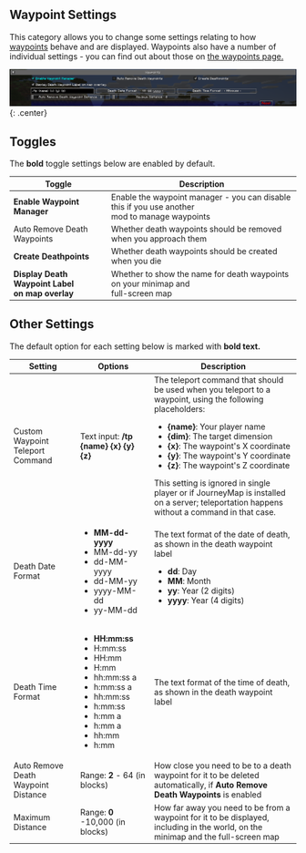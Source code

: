 ## **Waypoint Settings**

This category allows you to change some settings relating to how [waypoints](../waypoints.md) behave and are displayed. Waypoints also have a number of individual settings - you can find out about those on [the waypoints page.](../waypoints.md)

![Waypoint-Settings](../../img/settings/client/waypoints.png){: .center}

## **Toggles**

The **bold** toggle settings below are enabled by default.

| Toggle                                              | Description                                                                                       |
|-----------------------------------------------------|---------------------------------------------------------------------------------------------------|
| **Enable Waypoint Manager**                         | Enable the waypoint manager - you can disable this if you use another <br>mod to manage waypoints |
| Auto Remove Death Waypoints                         | Whether death waypoints should be removed when you approach them                                  |
| **Create Deathpoints**                              | Whether death waypoints should be created when you die                                            |
| **Display Death Waypoint Label <br>on map overlay** | Whether to show the name for death waypoints on your minimap and <br>full-screen map              |

## **Other Settings**

The default option for each setting below is marked with **bold text.**

| Setting                             | Options                                                                                                                                                                                                  | Description                                                                                                                                                                                                                                                                                                                                                                                                                                                                         |
|-------------------------------------|----------------------------------------------------------------------------------------------------------------------------------------------------------------------------------------------------------|-------------------------------------------------------------------------------------------------------------------------------------------------------------------------------------------------------------------------------------------------------------------------------------------------------------------------------------------------------------------------------------------------------------------------------------------------------------------------------------|
| Custom Waypoint Teleport Command    | Text input: **/tp {name} {x} {y} {z}**                                                                                                                                                                   | The teleport command that should be used when you teleport to a waypoint, using the following placeholders: <ul><li>**{name}**: Your player name</li><li>**{dim}**: The target dimension</li><li>**{x}**: The waypoint's X coordinate</li><li>**{y}**: The waypoint's Y coordinate</li><li>**{z}**: The waypoint's Z coordinate</li></ul> This setting is ignored in single player or if JourneyMap is installed on a server; teleportation happens without a command in that case. |
| Death Date Format                   | <ul><li>**MM-dd-yyyy**</li><li>MM-dd-yy</li><li>dd-MM-yyyy</li><li>dd-MM-yy</li><li>yyyy-MM-dd</li><li>yy-MM-dd</li></ul>                                                                                | The text format of the date of death, as shown in the death waypoint label <ul><li>**dd**: Day</li><li>**MM**: Month</li><li>**yy**: Year (2 digits)</li><li>**yyyy**: Year (4 digits)</li></ul>                                                                                                                                                                                                                                                                                    |
| Death Time Format                   | <ul><li>**HH:mm:ss**</li><li>H:mm:ss</li><li>HH:mm</li><li>H:mm</li><li>hh:mm:ss a</li><li>h:mm:ss a</li><li>hh:mm:ss</li><li>h:mm:ss</li><li>h:mm a</li><li>h:mm a</li><li>hh:mm</li><li>h:mm</li></ul> | The text format of the time of death, as shown in the death waypoint label                                                                                                                                                                                                                                                                                                                                                                                                          |
| Auto Remove Death Waypoint Distance | Range: **2** - 64 (in blocks)                                                                                                                                                                            | How close you need to be to a death waypoint for it to be deleted automatically, if **Auto Remove Death Waypoints** is enabled                                                                                                                                                                                                                                                                                                                                                      |
| Maximum Distance                    | Range: **0** -10,000 (in blocks)                                                                                                                                                                         | How far away you need to be from a waypoint for it to be displayed, including in the world, on the minimap and the full-screen map                                                                                                                                                                                                                                                                                                                                                  |
